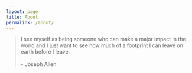 ```yaml
---
layout: page
title: About
permalink: /about/
---
```


> I see myself as being someone who can make a major impact in the world and I just want to see how much of a footprint I can leave on earth before I leave. <br><br> - Joseph Allen
